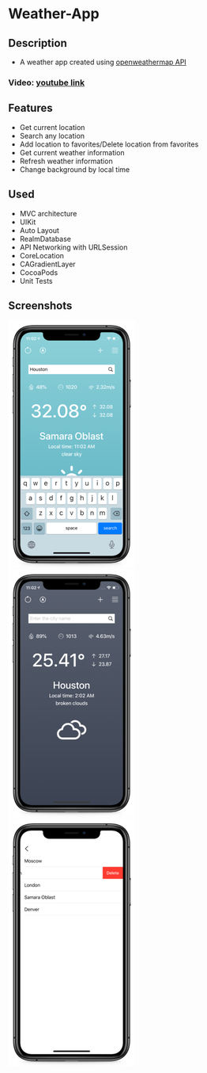 # Weather-App
## Description
- A weather app created using [openweathermap API](https://openweathermap.org/)
### Video: [youtube link](https://youtu.be/tZBzEiAMpFk)

## Features
- Get current location
- Search any location
- Add location to favorites/Delete location from favorites
- Get current weather information
- Refresh weather information
- Change background by local time

## Used
- MVC architecture
- UIKit
- Auto Layout
- RealmDatabase
- API Networking with URLSession
- CoreLocation
- CAGradientLayer
- CocoaPods
- Unit Tests

## Screenshots
<img src="Screenshots/current_weather_page_1.png" width="257" height="500"> <img src="Screenshots/current_weather_page_2.png" width="257" height="500"> <img src="Screenshots/location_list_page.png" width="257" height="500">

